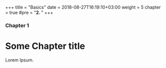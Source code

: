 +++
title = "Basics"
date = 2018-08-27T16:19:10+03:00
weight = 5
chapter = true
#pre = "<b>2. </b>"
+++

### Chapter 1

# Some Chapter title

Lorem Ipsum.
